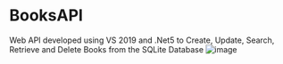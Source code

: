 # BooksAPI
Web API developed using VS 2019 and .Net5 to Create, Update, Search, Retrieve and Delete Books from the SQLite Database
![image](https://user-images.githubusercontent.com/27967325/160805679-6849c44a-62a1-4ae8-a7e3-289beb53314f.png)
